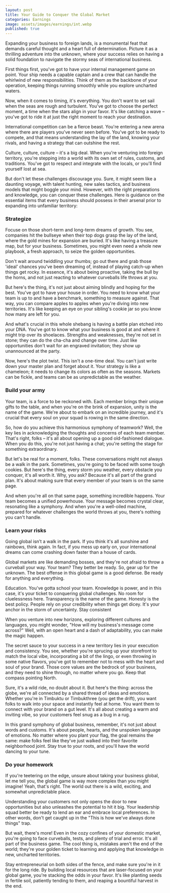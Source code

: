 ```yaml
---
layout: post
title: Your Guide to Conquer the Global Market
categories: Earnings
image: assets/images/earnings/int.webp
published: true
---
```


Expanding your business to foreign lands, is a monumental feat that demands careful thought and a heart full of determination. Picture it as a thrilling adventure into the unknown, where your success relies on having a solid foundation to navigate the stormy seas of international business.

First things first, you've got to have your internal management game on point. Your ship needs a capable captain and a crew that can handle the whirlwind of new responsibilities. Think of them as the backbone of your operation, keeping things running smoothly while you explore uncharted waters.

Now, when it comes to timing, it's everything. You don't want to set sail when the seas are rough and turbulent. You've got to choose the perfect moment, a time when the stars align in your favor. It's like catching a wave – you've got to ride it at just the right moment to reach your destination.

International competition can be a fierce beast. You're entering a new arena where there are players you've never seen before. You've got to be ready to compete, and that means understanding the lay of the land, knowing your rivals, and having a strategy that can outshine the rest.

Culture, culture, culture – it's a big deal. When you're venturing into foreign territory, you're stepping into a world with its own set of rules, customs, and traditions. You've got to respect and integrate with the locals, or you'll find yourself lost at sea.

But don't let these challenges discourage you. Sure, it might seem like a daunting voyage, with talent hunting, new sales tactics, and business models that might boggle your mind. However, with the right preparations and knowledge, you can conquer these challenges.
Here is guidance on the essential items that every business should possess in their arsenal prior to expanding into unfamiliar territory:

### Strategize
Focuse on those short-term and long-term dreams of growth. You see, companies hit the bullseye when their top dogs grasp the lay of the land, where the gold mines for expansion are buried. It's like having a treasure map, but for your business. Sometimes, you might even need a whole new playbook, a fresh approach, to seize the golden opportunities.

Don't wait around twiddling your thumbs; go out there and grab those 'ideal' chances you've been dreaming of, instead of playing catch-up when things get rocky. In essence, it's about being proactive, taking the bull by the horns, and not just reacting to whatever curveballs life throws at you.

But here's the thing, it's not just about aiming blindly and hoping for the best. You've got to have your house in order. You need to know what your team is up to and have a benchmark, something to measure against. That way, you can compare apples to apples when you're diving into new territories. It's like keeping an eye on your sibling's cookie jar so you know how many are left for you.

And what's crucial in this whole shebang is having a battle plan etched into your DNA. You've got to know what your business is good at and where it might trip over its shoelaces. Strengths and weaknesses, they're not set in stone; they can do the cha-cha and change over time. Just like opportunities don't wait for an engraved invitation; they show up unannounced at the party.

Now, here's the plot twist. This isn't a one-time deal. You can't just write down your master plan and forget about it. Your strategy is like a chameleon; it needs to change its colors as often as the seasons. Markets can be fickle, and teams can be as unpredictable as the weather. 

### Build your army
Your team, is a force to be reckoned with. Each member brings their unique gifts to the table, and when you're on the brink of expansion, unity is the name of the game. We're about to embark on an incredible journey, and it's crucial that every soul on your squad is rowing in the same direction.

So, how do you achieve this harmonious symphony of teamwork? Well, the key lies in acknowledging the thoughts and concerns of each team member. That's right, folks – it's all about opening up a good old-fashioned dialogue. When you do this, you're not just having a chat; you're setting the stage for something extraordinary.

But let's be real for a moment, folks. These conversations might not always be a walk in the park. Sometimes, you're going to be faced with some tough cookies. But here's the thing, every storm you weather, every obstacle you conquer, it's all worth it. Why, you ask? Because it's all part of the grand plan. It's about making sure that every member of your team is on the same page.

And when you're all on that same page, something incredible happens. Your team becomes a unified powerhouse. Your message becomes crystal clear, resonating like a symphony. And when you're a well-oiled machine, prepared for whatever challenges the world throws at you, there's nothing you can't handle.

### Learn your risks
Going global isn’t a walk in the park. If you think it's all sunshine and rainbows, think again. In fact, if you mess up early on, your international dreams can come crashing down faster than a house of cards.

Global markets are like demanding bosses, and they're not afraid to throw a curveball your way. Your team? They better be ready. So, gear up for the unknown. The best offense in this global game is a good defense. Be ready for anything and everything.

Education. You've gotta school your team. Knowledge is power, and in this case, it's your ticket to conquering global challenges. No room for cluelessness here. Transparency is the name of the game. Honesty is the best policy. People rely on your credibility when things get dicey. It's your anchor in the storm of uncertainty.
Stay consistent

When you venture into new horizons, exploring different cultures and languages, you might wonder, "How will my business's message come across?" Well, with an open heart and a dash of adaptability, you can make the magic happen. 

The secret sauce to your success in a new territory lies in your execution and consistency. You see, whether you're sprucing up your storefront to match the local vibe, incorporating a bit of the lingo, or even throwing in some native flavors, you've got to remember not to mess with the heart and soul of your brand. Those core values are the bedrock of your business, and they need to shine through, no matter where you go. Keep that compass pointing North.

Sure, it's a wild ride, no doubt about it. But here's the thing: across the globe, we're all connected by a shared thread of ideas and emotions. Whether you're in Timbuktu or Timbukthree (you get the drift), you want folks to walk into your space and instantly feel at home. You want them to connect with your brand on a gut level. It's all about creating a warm and inviting vibe, so your customers feel snug as a bug in a rug.

In this grand symphony of global business, remember, it's not just about words and customs. It's about people, hearts, and the unspoken language of emotions. No matter where you plant your flag, the goal remains the same: make folks feel like they've just walked into their favorite neighborhood joint. Stay true to your roots, and you'll have the world dancing to your tune.

### Do your homework
If you're teetering on the edge, unsure about taking your business global, let me tell you, the global game is way more complex than you might imagine! Yeah, that's right. The world out there is a wild, exciting, and somewhat unpredictable place.

Understanding your customers not only opens the door to new opportunities but also unleashes the potential to hit it big. Your leadership squad better be ready to lend an ear and embrace local preferences.  In other words, don't get caught up in the "This is how we've always done things" trap.

But wait, there's more! Even in the cozy confines of your domestic market, you're going to face curveballs, tests, and plenty of trial and error. It's all part of the business game. The cool thing is, mistakes aren't the end of the world; they're your golden ticket to learning and applying that knowledge in new, uncharted territories.

Stay entrepreneurial on both sides of the fence, and make sure you're in it for the long ride. By building local resources that are laser-focused on your global game, you're stacking the odds in your favor. It's like planting seeds in fertile soil, patiently tending to them, and reaping a bountiful harvest in the end.
